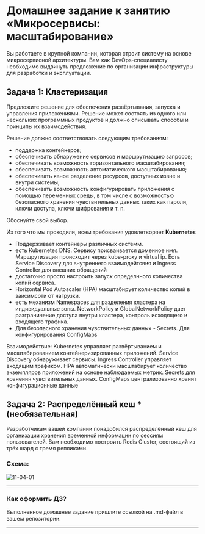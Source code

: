 # Домашнее задание к занятию «Микросервисы: масштабирование»

Вы работаете в крупной компании, которая строит систему на основе микросервисной архитектуры.
Вам как DevOps-специалисту необходимо выдвинуть предложение по организации инфраструктуры для разработки и эксплуатации.

## Задача 1: Кластеризация

Предложите решение для обеспечения развёртывания, запуска и управления приложениями.
Решение может состоять из одного или нескольких программных продуктов и должно описывать способы и принципы их взаимодействия.

Решение должно соответствовать следующим требованиям:
- поддержка контейнеров;
- обеспечивать обнаружение сервисов и маршрутизацию запросов;
- обеспечивать возможность горизонтального масштабирования;
- обеспечивать возможность автоматического масштабирования;
- обеспечивать явное разделение ресурсов, доступных извне и внутри системы;
- обеспечивать возможность конфигурировать приложения с помощью переменных среды, в том числе с возможностью безопасного хранения чувствительных данных таких как пароли, ключи доступа, ключи шифрования и т. п.

Обоснуйте свой выбор.

Из того что мы проходили, всем требования удовлетворяет **Kubernetes**

- Поддерживает контейнеры различных системм.
- есть Kubernetes DNS. Сервису присваивается доменное имя. Маршрутизация происходит через kube-proxy и virtual ip. Есть Service Discovery для внутреннего взаимодейтсвия и Ingress Controller для внешних обращений
- достаточно просто настроить запуск определнного количества копий сервиса.
- Horizontal Pod Autoscaler (HPA) масштабирует количество копий в заисимсоти от нагрузки. 
- есть механизм Namespaces для разделения кластера на индивидуальные зоны. NetworkPolicy и GlobalNetworkPolicy дает разграничение доступа внутри кластера, контроль исходящего и входящего трафика.
- Для безопасного хранения чувствительных данных - Secrets. Для конфигурирования ConfigMaps

Взаимодействие: 
Kubernetes управляет развёртыванием и масштабированием контейнеризированных приложений. 
Service Discovery  обнаруживает сервисы. 
Ingress Controller управляет входящим трафиком. 
HPA автоматически масштабирует количество экземпляров приложений на основе наблюдаемых метрик. 
Secrets для хранения чувствительных данных.
ConfigMaps централизованно хранит конфигурационные данные


## Задача 2: Распределённый кеш * (необязательная)

Разработчикам вашей компании понадобился распределённый кеш для организации хранения временной информации по сессиям пользователей.
Вам необходимо построить Redis Cluster, состоящий из трёх шард с тремя репликами.

### Схема:

![11-04-01](https://user-images.githubusercontent.com/1122523/114282923-9b16f900-9a4f-11eb-80aa-61ed09725760.png)

---

### Как оформить ДЗ?

Выполненное домашнее задание пришлите ссылкой на .md-файл в вашем репозитории.

---
